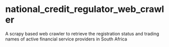 # national_credit_regulator_web_crawler
A scrapy based web crawler to retrieve the registration status and trading names of active financial service providers in South Africa
